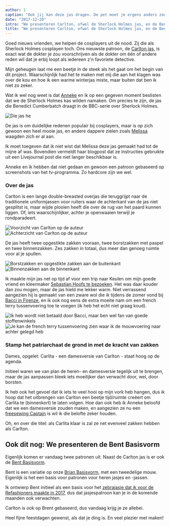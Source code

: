 ```yaml
---
author: 1
caption: "Ook jij kan deze jas dragen. De pet moet je ergens anders zoeken. Voorlopig toch."
date: "2017-12-20"
intro: "We presenteren Carlton, ofwel de Sherlock Holmes jas, en de Bent Basisvorm"
title: "We presenteren Carlton, ofwel de Sherlock Holmes jas, en de Bent Basisvorm"
---
```


Goed nieuws vrienden, we helpen de cosplayers uit de nood. Zij die als Sherlock Holmes cosplayen toch. Ons nieuwste patroon, de [Carlton jas](/patterns/carlton), is exact wat de dokter je zou voorschrijven als de dokter om één of andere reden wil dat je erbij loopt als iedereen z'n favoriete detective.

Mijn geheugen laat me een beetje in de steek als het gaat om het begin van dit project. Waarschijnlijk had het te maken met mij die aan het klagen was over de kou en hoe ik een warme winterjas miste, maar buiten dat ben ik niet zo zeker.

Wat ik wel nog weet is dat [Anneke](http://www.annekecaramin.com/) en ik op een gegeven moment beslisten dat we de Sherlock Holmes kas wilden namaken. Om precies te zijn, de jas die Benedict Cumberbatch draagt in de BBC-serie over Sherlock Holmes.

![Die jas he](https://posts.freesewing.org/uploads/bc_f20e01a16d.jpg)

De jas is om duidelijke redenen populair bij cosplayers, maar is op zich gewoon een heel mooie jas, en andere dappere zielen zoals [Melissa](http://blog.fehrtrade.com/gallery/868/the-sherlock-coat/) waagden zich er al aan.

Ik moet toegeven dat ik niet wist dat Melissa deze jas gemaakt had tot de mijne af was. Bovendien vermeldt haar blogpost dat ze instructies gebruikte uit een Livejournal post die niet langer beschikbaar is.

Anneke en ik hebben dat niet gedaan en gewoon een patroon gebaseerd op screenshots van het tv-programma. Zo hardcore zijn we wel.

### Over de jas

Carlton is een lange double-breasted overjas die teruggrijpt naar de traditionele uniformjassen voor ruiters waar de achterkant van de jas niet gesplitst is, maar wijde plooien heeft die over de rug van het paard kunnen liggen. Of, iets waarschijnlijker, achter je openwaaien terwijl je rondparadeert.

![Voorzicht van Carlton op de auteur](https://posts.freesewing.org/uploads/front_e1d64f3ceb.jpg) ![Achterzicht van Carlton op de auteur](https://posts.freesewing.org/uploads/back_05c04878c5.jpg)

De jas heeft twee opgestikte zakken vooraan, twee borstzakken met paspel en twee binnenzakken. Zes zakken in totaal, dus meer dan genoeg ruimte voor al je spullen.

![Borstzakken en opgestikte zakken aan de buitenkant](https://posts.freesewing.org/uploads/pockets_28099d1afe.jpg) ![Binnenzakken aan de binnenkant](https://posts.freesewing.org/uploads/innerpocket_4e4e3f5119.jpg)

Ik maakte mijn jas net op tijd af voor een trip naar Keulen om mijn goede vriend en kleermaker [Sebastian Hoofs te bezoeken](http://sebastian-hoofs.de/massschneider/). Het was daar kouder dan zou mogen, maar de jas hield me lekker warm. Niet verrassend aangezien hij is gemaakt van een zware wol die ik tijdens de zomer vond bij [Bacci in Firenze](http://www.baccitessuti.it/en/index.html), en ik ook nog eens de extra moeite nam om een french terry tussenvoering toe te voegen (ik heb het echt niet graag koud).

![Ik heb wordt niet betaald door Bacci, maar ben wel fan van goede stoffenwinkels](https://posts.freesewing.org/uploads/bacci_043f91c96c.jpg) ![Je kan de french terry tussenvoering zien waar ik de mouwvoering naar achter gelegd heb](https://posts.freesewing.org/uploads/interlining_220e0eab71.jpg)

### Stamp het patriarchaat de grond in met de kracht van zakken

Dames, opgelet: Carlita - een damesversie van Carlton - staat hoog op de agenda.

Initieel waren we van plan de heren- en damesversie tegelijk uit te brengen, maar de jas aanpassen bleek iets moeilijker dan verwacht door, wel, door borsten.

Ik heb ook het gevoel dat ik iets te veel hooi op mijn vork heb hangen, dus ik hoop dat het uitbrengen van Carlton een beetje tijd/ruimte creëert om Carlita te (binnenkort) te laten volgen. Hoe dan ook heb ik Anneke beloofd dat we een damesversie zouden maken, en aangezien ze nu een [freesewing Captain](/patrons) is wil ik die belofte zeker houden.

Oh, en over die titel: als Carlita klaar is zal ze net evenveel zakken hebben als Carlton.

## Ook dit nog: We presenteren de Bent Basisvorm
Eigenlijk komen er vandaag twee patronen uit. Naast de Carlton jas is er ook de [Bent Basisvorm](/patterns/bent).

Bent is een variatie op onze [Brian Basisvorm](/patterns/bent), met een tweedelige mouw. Eigenlijk is het een basis voor patronen voor heren jasjes en -jassen.

Ik ontwierp Bent initieel als een basis voor het [zebrajasje dat ik voor de Refashioners maakte in 2017](/blog/the-refashioners-2017/), dus dat jasjespatroon kan je in de komende maanden ook verwachten.

Carlton is ook op Brent gebaseerd, dus vandaag krijg je ze allebei.

Heel fijne feestdagen gewenst, als dat je ding is. En veel plezier met maken!




